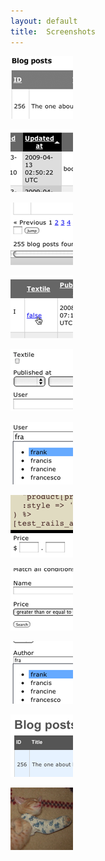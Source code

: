 ```yaml
---
layout: default
title:  Screenshots
---
```


<a href="./img/screen1.png" rel="lightbox[screens]" class="thumb" title="With a few lines of code, admin_assistant gives you a lot of default functionality for one model, including an index view with pagination and sorting, search, creating, and editing."><img src="./img/screen1-thumb.png"></a>

<a href="./img/screen2.png" rel="lightbox[screens]" class="thumb" title="Sorting is built-in, and done in the URL for easy bookmarking, etc."><img src="./img/screen2-thumb.png"></a>

<a href="./img/screen3.png" rel="lightbox[screens]" class="thumb" title="If there are many results, the pagination section will include a form for jumping to a specific page quickly."><img src="./img/screen3-thumb.png"></a>

<a href="./img/screen4.png" rel="lightbox[screens]" class="thumb" title="By default, any boolean field on the model can be toggled in the index view with an Ajax link."><img src="./img/screen4-thumb.png"></a>

<a href="./img/screen5.png" rel="lightbox[screens]" class="thumb" title="New and edit pages render default widgets for each column on the model. Datetime fields, for example, each get a &quot;Clear&quot; javascript link by default."><img src="./img/screen5-thumb.png"></a>

<a href="./img/screen6.png" rel="lightbox[screens]" class="thumb" title="If the model has a belongs-to association, and there are too many records on that associated table to be usable in a dropdown, admin_assistant renders an autocompleter instead."><img src="./img/screen6-thumb.png"></a>

<a href="./img/screen7.png" rel="lightbox[screens]" class="thumb" title="On the form, individual column inputs on the form can be overridden with custom logic. On this admin controller for the Product model, the column &quot;price&quot; is being rendered with the ERB template _price_input.html.erb. The submitted parameters are then pre-processed with a protected controller method called price_from_form."><img src="./img/screen7-thumb.png"></a>

<a href="./img/screen8.png" rel="lightbox[screens]" class="thumb" title="A customized search form can give you searching by specific columns. The user can choose to match all or any of the conditions. Also, numerical fields include comparators by default, so, for example, you can search for all products costing greater than $100."><img src="./img/screen8-thumb.png"></a>

<a href="./img/screen9.png" rel="lightbox[screens]" class="thumb" title="The same autocompleting for belongs-to associations is also available in the search form. In this example, the user is searching for blog posts by author."><img src="./img/screen9-thumb.png"></a>

<a href="./img/screen10.png" rel="lightbox[screens]" class="thumb" title="There is an optional theme that mimics ActiveScaffold, which may come in handy if you're in the process of transitioning away from ActiveScaffold. admin_assistant does not conflict with ActiveScaffold; you can use the two in different controllers of the same Rails app."><img src="./img/screen10-thumb.png"></a>

<a href="./img/screen11.png" rel="lightbox[screens]" class="thumb" title="admin_assistant handles images out of the box through either Paperclip or FileColumn."><img src="./img/screen11-thumb.png"></a>

